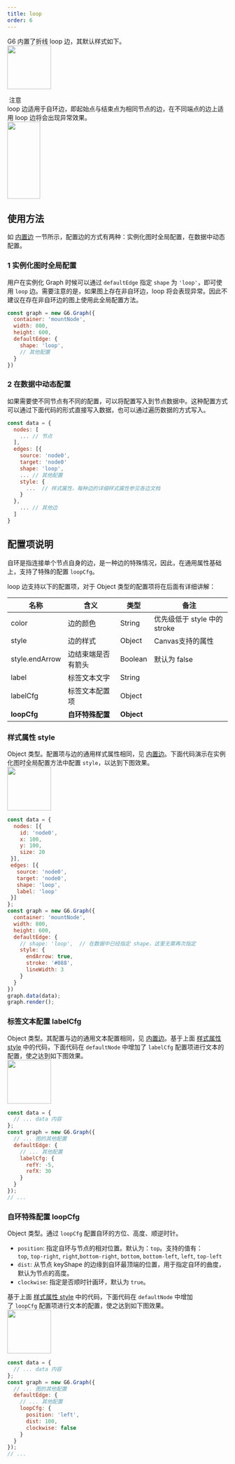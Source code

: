 ```yaml
---
title: loop
order: 6
---
```


G6 内置了折线 loop 边，其默认样式如下。<br />
<img src='https://gw.alipayobjects.com/mdn/rms_f8c6a0/afts/img/A*sPBIR40KLOkAAAAAAAAAAABkARQnAQ' width=100/>

 注意 <br />loop 边适用于自环边，即起始点与结束点为相同节点的边，在不同端点的边上适用 loop 边将会出现异常效果。
<br />
<img src='https://gw.alipayobjects.com/mdn/rms_f8c6a0/afts/img/A*JgYrTabHWskAAAAAAAAAAABkARQnAQ' width='75' height='176' />

## 使用方法
如 [内置边](../defaultEdge) 一节所示，配置边的方式有两种：实例化图时全局配置，在数据中动态配置。


### 1 实例化图时全局配置
用户在实例化 Graph 时候可以通过 `defaultEdge` 指定 `shape` 为 `'loop'`，即可使用 `loop` 边。需要注意的是，如果图上存在非自环边，loop 将会表现异常。因此不建议在存在非自环边的图上使用此全局配置方法。
```javascript
const graph = new G6.Graph({
  container: 'mountNode',
  width: 800,
  height: 600,
  defaultEdge: {
    shape: 'loop',
    // 其他配置
  }
})
```


### 2 在数据中动态配置
如果需要使不同节点有不同的配置，可以将配置写入到节点数据中。这种配置方式可以通过下面代码的形式直接写入数据，也可以通过遍历数据的方式写入。
```javascript
const data = {
  nodes: [
    ... // 节点
  ],
  edges: [{
    source: 'node0',
    target: 'node0'
    shape: 'loop',
    ... // 其他配置
    style: {
      ...  // 样式属性，每种边的详细样式属性参见各边文档
    }
  },
    ... // 其他边
  ]
}
```


## 配置项说明
自环是指连接单个节点自身的边，是一种边的特殊情况，因此，在通用属性基础上，支持了特殊的配置 `loopCfg`。

loop 边支持以下的配置项，对于 Object 类型的配置项将在后面有详细讲解：

| 名称 | 含义 | 类型 | 备注 |
| --- | --- | --- | --- |
| color | 边的颜色 | String | 优先级低于 style 中的 stroke |
| style | 边的样式 | Object | Canvas支持的属性 |
| style.endArrow | 边结束端是否有箭头 | Boolean | 默认为 false |
| label | 标签文本文字 | String |  |
| labelCfg | 标签文本配置项 | Object |  |
| **loopCfg** | **自环特殊配置** | **Object** |  |



### 样式属性 style
Object 类型。配置项与边的通用样式属性相同，见 [内置边](/zh/docs/manual/middle/elements/edges/defaultEdge)。下面代码演示在实例化图时全局配置方法中配置 `style`，以达到下图效果。<br />
<img src='https://gw.alipayobjects.com/mdn/rms_f8c6a0/afts/img/A*dAV3QIY2ZxkAAAAAAAAAAABkARQnAQ' width=100/>
```javascript
const data = {
  nodes: [{
    id: 'node0',
    x: 100,
    y: 100,
    size: 20
 }],
 edges: [{
   source: 'node0',
   target: 'node0',
   shape: 'loop',
   label: 'loop'
 }]
};
const graph = new G6.Graph({
  container: 'mountNode',
  width: 800,
  height: 600,
  defaultEdge: {
    // shape: 'loop',  // 在数据中已经指定 shape，这里无需再次指定
    style: {
      endArrow: true,
      stroke: '#088',
      lineWidth: 3
    }
  }
})
graph.data(data);
graph.render();

```


### 标签文本配置 labelCfg
Object 类型。其配置与边的通用文本配置相同，见 [内置边](/zh/docs/manual/middle/elements/edges/defaultEdge)。基于上面 [样式属性 style](#样式属性-style) 中的代码，下面代码在 `defaultNode` 中增加了 `labelCfg` 配置项进行文本的配置，使之达到如下图效果。<br />
<img src='https://gw.alipayobjects.com/mdn/rms_f8c6a0/afts/img/A*6hcBSId1XzAAAAAAAAAAAABkARQnAQ' width=100/>
```javascript
const data = {
  // ... data 内容
};
const graph = new G6.Graph({
  // ... 图的其他配置
  defaultEdge: {
    // ... 其他配置
    labelCfg: {
      refY: -5,
      refX: 30
    }
  }
});
// ...
```


### 自环特殊配置 loopCfg
Object 类型。通过 `loopCfg` 配置自环的方位、高度、顺逆时针。

- `position`: 指定自环与节点的相对位置。默认为：`top`。支持的值有：`top`, `top-right`, `right`,`bottom-right`, `bottom`, `bottom-left`, `left`, `top-left`
- `dist`: 从节点 keyShape 的边缘到自环最顶端的位置，用于指定自环的曲度，默认为节点的高度。
- `clockwise`: 指定是否顺时针画环，默认为 `true`。

基于上面 [样式属性 style](#XQFb2) 中的代码，下面代码在 `defaultNode` 中增加了 `loopCfg` 配置项进行文本的配置，使之达到如下图效果。<br />
<img src='https://gw.alipayobjects.com/mdn/rms_f8c6a0/afts/img/A*z9dwTZvACcEAAAAAAAAAAABkARQnAQ' width=100/>
```javascript
const data = {
  // ... data 内容
};
const graph = new G6.Graph({
  // ... 图的其他配置
  defaultEdge: {
    // ... 其他配置
    loopCfg: {
      position: 'left',
      dist: 100,
      clockwise: false
    }
  }
});
// ...
```
